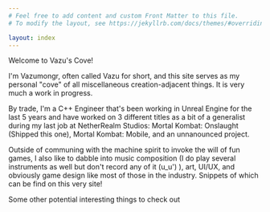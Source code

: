 ```yaml
---
# Feel free to add content and custom Front Matter to this file.
# To modify the layout, see https://jekyllrb.com/docs/themes/#overriding-theme-defaults

layout: index
---
```


<div class="index-heading">
    <p>
    Welcome to Vazu's Cove!
    </p>
</div>

<p>
I'm Vazumongr, often called Vazu for short, and this site serves as my personal "cove" of all miscellaneous creation-adjacent things. It is very much a work in progress.
</p>

<p> 
By trade, I'm a C++ Engineer that's been working in Unreal Engine 
for the last 5 years and have worked on 3 different titles as a bit of a generalist during my last job at NetherRealm Studios: 
Mortal Kombat: Onslaught (Shipped this one), Mortal Kombat: Mobile, and an unnanounced project.
</p>

<p>
Outside of communing with the machine spirit to invoke the will of fun games, I also
like to dabble into music composition (I do play several instruments as well but don't record any of it (u_u') ),
art, UI/UX, and obviously game design like most of those in the industry. Snippets of which can be find on this very site!
</p>

<p>
Some other potential interesting things to check out
</p>